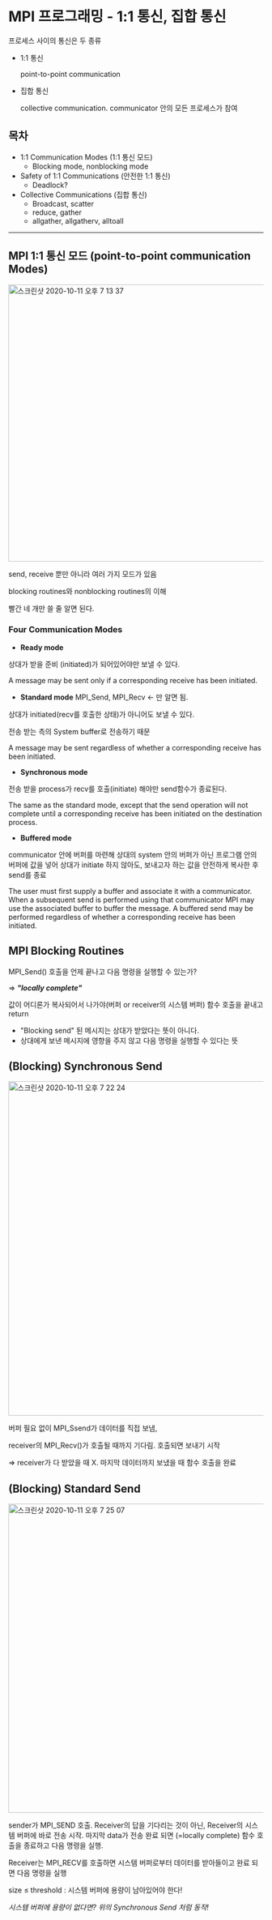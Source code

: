 # MPI 프로그래밍 - 1:1 통신, 집합 통신

프로세스 사이의 통신은 두 종류

- 1:1 통신

    point-to-point communication

- 집합 통신

    collective communication. communicator 안의 모든 프로세스가 참여

## 목차

- 1:1 Communication Modes (1:1 통신 모드)
    - Blocking mode, nonblocking mode
- Safety of 1:1 Communications (안전한 1:1 통신)
    - Deadlock?
- Collective Communications (집합 통신)
    - Broadcast, scatter
    - reduce, gather
    - allgather, allgatherv, alltoall

---

## MPI 1:1 통신 모드 (point-to-point communication Modes)

<img width="547" alt="스크린샷 2020-10-11 오후 7 13 37" src="https://user-images.githubusercontent.com/45806836/95675957-deee8a00-0bf5-11eb-8930-92463c59de3c.png">


send, receive 뿐만 아니라 여러 가지 모드가 있음

blocking routines와 nonblocking routines의 이해

빨간 네 개만 쓸 줄 알면 된다.

### Four Communication Modes

- **Ready mode**

상대가 받을 준비 (initiated)가 되어있어야만 보낼 수 있다.

A message may be sent only if a corresponding receive has been initiated.

- **Standard mode** MPI_Send, MPI_Recv  ← 만 알면 됨.

상대가 initiated(recv를 호출한 상태)가 아니어도 보낼 수 있다.

전송 받는 측의 System buffer로 전송하기 때문

A message may be sent regardless of whether a corresponding receive has been initiated.

- **Synchronous mode**

전송 받을 process가 recv를 호출(initiate) 해야만 send함수가 종료된다.

The same as the standard mode, except that the send operation will not complete until a corresponding receive has been initiated on the destination process.

- **Buffered mode**

communicator 안에 버퍼를 마련해 상대의 system 안의 버퍼가 아닌 프로그램 안의 버퍼에 값을 넣어 상대가 initiate 하지 않아도, 보내고자 하는 값을 안전하게 복사한 후 send를 종료

The user must first supply a buffer and associate it with a communicator. When a subsequent send is performed using that communicator MPI may use the associated buffer to buffer the message. A buffered send may be performed regardless of whether a corresponding receive has been initiated.

## MPI Blocking Routines

MPI_Send() 호출을 언제 끝나고 다음 명령을 실행할 수 있는가?

⇒ ***"locally complete"***

값이 어디론가 복사되어서 나가야(버퍼 or receiver의 시스템 버퍼) 함수 호출을 끝내고 return

- "Blocking send" 된 메시지는 상대가 받았다는 뜻이 아니다.
- 상대에게 보낸 메시지에 영향을 주지 않고 다음 명령을 실행할 수 있다는 뜻

## (Blocking) Synchronous Send


<img width="660" alt="스크린샷 2020-10-11 오후 7 22 24" src="https://user-images.githubusercontent.com/45806836/95676161-19a4f200-0bf7-11eb-9107-f58d0683236d.png">


버퍼 필요 없이 MPI_Ssend가 데이터를 직접 보냄,

receiver의 MPI_Recv()가 호출될 때까지 기다림. 호출되면 보내기 시작

⇒ receiver가 다 받았을 때 X. 마지막 데이터까지 보냈을 때 함수 호출을 완료

## (Blocking) Standard Send


<img width="610" alt="스크린샷 2020-10-11 오후 7 25 07" src="https://user-images.githubusercontent.com/45806836/95676221-7accc580-0bf7-11eb-9900-236fd8466ff5.png">



sender가 MPI_SEND 호출. Receiver의 답을 기다리는 것이 아닌, Receiver의 시스템 버퍼에 바로 전송 시작. 마지막 data가 전송 완료 되면 (=locally complete) 함수 호출을 종료하고 다음 명령을 실행.

Receiver는 MPI_RECV를 호출하면 시스템 버퍼로부터 데이터를 받아들이고 완료 되면 다음 명령을 실행

size ≤ threshold : 시스템 버퍼에 용량이 남아있어야 한다!

*시스템 버퍼에 용량이 없다면? 위의 Synchronous Send 처럼 동작!*

